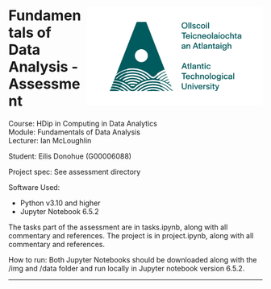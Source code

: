 <h1><img align="right" width="350" src="img/ATU-Logo-Full-RGB-Green.jpg"> Fundamentals of Data Analysis - Assessment
</h1>
<p> 
Course: HDip in Computing in Data Analytics <br>
Module: Fundamentals of Data Analysis <br>
Lecturer: Ian McLoughlin <br>
    
Student: Eilis Donohue (G00006088)

Project spec:
See assessment directory 

Software Used: 
 - Python v3.10 and higher
 - Jupyter Notebook 6.5.2   
 </p>


The tasks part of the assessment are in tasks.ipynb, along with all commentary and references.
The project is in project.ipynb, along with all commentary and references.

How to run:
Both Jupyter Notebooks should be downloaded along with the /img and /data folder and run locally in Jupyter notebook version 6.5.2.
 - - -
